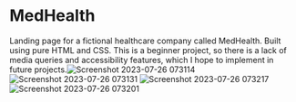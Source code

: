 # MedHealth
Landing page for a fictional healthcare company called MedHealth. Built using pure HTML and CSS.
This is a beginner project, so there is a lack of media queries and accessibility features, which I hope to implement in future projects.![Screenshot 2023-07-26 073114](https://github.com/heartybp/MedHealth/assets/98626381/40ec47f7-2f50-4573-8eed-d894315291fc)
![Screenshot 2023-07-26 073131](https://github.com/heartybp/MedHealth/assets/98626381/73c24183-d68b-4996-81cb-716f556d81b6)
![Screenshot 2023-07-26 073217](https://github.com/heartybp/MedHealth/assets/98626381/658b9b9c-fbea-493d-8b88-c3a081b1fa41)
![Screenshot 2023-07-26 073201](https://github.com/heartybp/MedHealth/assets/98626381/dbe5484b-de4a-4e41-b537-8404e9c7d8f7)
